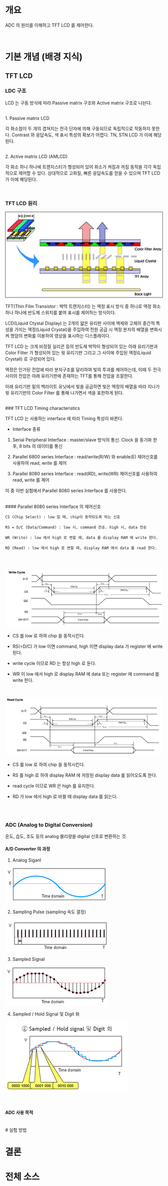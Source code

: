 # 개요

ADC 의 원리를 이해하고 TFT LCD 를 제어한다. 

<br>

# 기본 개념 (배경 지식)

## TFT LCD

### LDC 구조

LCD 는 구동 방식에 따라 Passive matrix 구조와 Active matrix 구조로 나뉜다. 

<br>
1. Passive matrix LCD 

각 화소점이 두 개의 겹쳐지는 전극 단자에 의해 구동되므로 독립적으로 작동하지 못한다. Contrast 와 응답속도, 색 표시 특성의 확보가 어렵다.
TN, STN LCD 가 이에 해당된다. 

<br>
2. Active matrix LCD (AMLCD)

각 화소 하나 하나에 트랜지스터가 형성되어 있어 화소가 켜짐과 꺼짐 동작을 각각 독립적으로 제어할 수 있다. 
상대적으로 고화질, 빠른 응답속도를 얻을 수 있으며 TFT LCD 가 이에 해당된다. 
 
<br>

### TFT LCD 원리 

![](../images/experiment10/LCDTFT.jpg)

TFT(Thin Film Transistor : 박막 트랜지스터) 는 액정 표시 방식 중 하나로 액정 화소 하나 하나에 반도체 스위치를 붙여 표시를 제어하는 방식이다. 

LCD(Liquid Ctystal Display) 는 2개의 얇은 유리판 사이에 액체와 고체의 중간적 특성을 가지는 액정(Liquid Crystal)을 주입하여 전원 공급 시 액정 분자의 배열을 변화시켜 명암의 변화를 이용하여 영상을 표시하는 디스플레이다. 

TFT LCD 는 크게 비정질 실리콘 등의 반도체 박막이 형성되어 있는 아래 유리기판과 Color Filter 가 형성되어 있는 윗 유리기판 그리고 그 사이에 주입된 액정(Liquid Crystall) 로 구성되어 있다. 

액정은 인가된 전압에 따라 분자구조를 달리하여 빛의 투과를 제어하는데, 이때 두 전극 사이의 전압은 아래 유리기판에 존재하는 TFT를 통해 전압을
조잘한다. 

아래 유리기판 밑의 백라이트 유닛에서 빛을 공급하면 빛은 액정의 배열을 따라 지나가 윗 유리기판의 Color Filter 를 통해 나가면서 색을 표한하게 된다. 

<br>
### TFT LCD Timing characteristics

TFT LCD 는 사용하는 interface 에 따라 Timing 특성이 바뀐다. 

* Interface 종류
	
1) Serial Peripheral Interface : master/slave 방식의 통신. Clock 을 동기화 한 후, 8 bits 의 데이터를 통신

2) Parallel 6800 series Interface : read/write(R/W) 와 enable(E) 제어신호를 사용하여 read, write 를 제어 
	
3) Parallel 8080 series Interface : read(RD), write(WR) 제어신호를 사용하여 read, write 를 제어
	
이 중 이번 실험에서 Parallel 8080 series Interface 를 사용한다. 
 
<br>
#### Parallel 8080 series Interface 의 제어신호

	CS (Chip Select) : low 일 때, chip이 동작되도록 하는 신호
	
	RS = D/C (Data/Command) : low 시, command 전송. high 시, data 전송
	
	WR (Write) : low 에서 high 로 변할 때, data 를 display RAM 에 write 한다. 
	
	RD (Read) : low 에서 high 로 변할 때, display RAM 에서 data 를 read 한다. 

<br>
<br>

![](../images/experiment10/WC.jpg)

- CS 를 low 로 하여 chip 을 동작시킨다. 

- RS(=D/C) 가 low 이면 command, high 이면 display data 가 register 에 write 된다. 

- write cycle 이므로 RD 는 항상 high 로 둔다. 

- WR 이 low 에서 high 로 display RAM 에 data 또는 register 에 command 를 write 한다. 

<br>

![](../images/experiment10/RC.jpg)

- CS 를 low 로 하여 chip 을 동작시킨다. 

- RS 를 high 로 하여 display RAM 에 저장된 display data 를 읽어오도록 한다. 

- read cycle 이므로 WR 은 high 를 유지한다. 

- RD 가 low 에서 high 로 바뀔 때 display data 를 읽는다. 

<br>
<br>

### ADC (Analog to Digital Conversion)

온도, 습도, 조도 등의 analog 물리량을 digital 신호로 변환하는 것. 

#### A/D Converter 의 과정
	
1) Analog Siganl

![](../images/experiment10/ADC1.PNG)

2) Sampling Pulse (sampling 속도 결정)

![](../images/experiment10/ADC2.PNG)

3) Sampled Signal

![](../images/experiment10/ADC3.PNG)

4) Sampled / Hold Signal 및 Digit 화

![](../images/experiment10/ADC4.PNG)

<br>

#### ADC 사용 목적



<br>	
# 실험 방법


# 결론


# 전체 소스